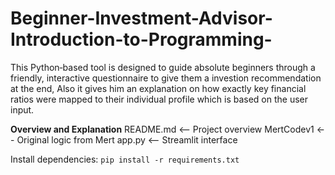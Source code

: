 # Beginner-Investment-Advisor-Introduction-to-Programming-
This Python‑based tool is designed to guide absolute beginners through a  friendly, interactive questionnaire to give them a investion recommendation at the end, Also it gives him an  explanation on how exactly key financial ratios were mapped to their  individual profile which is based on the user input. 

**Overview and Explanation**
README.md  <-- Project overview
MertCodev1 <-- Original logic from Mert
app.py     <-- Streamlit interface

Install dependencies: `pip install -r requirements.txt`